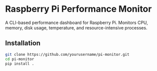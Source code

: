 # Raspberry Pi Performance Monitor

A CLI-based performance dashboard for Raspberry Pi. Monitors CPU, memory, disk usage, temperature, and resource-intensive processes.

## Installation

```bash
git clone https://github.com/yourusername/pi-monitor.git
cd pi-monitor
pip install .
